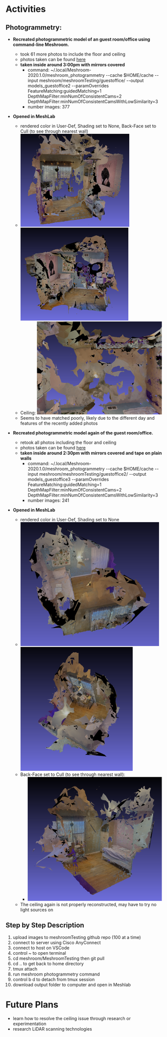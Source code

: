 # Activities

## Photogrammetry:

- **Recreated photogrammetric model of an guest room/office using command-line Meshroom.**
  - took 61 more photos to include the floor and ceiling
  - photos taken can be found [here](https://github.com/evelynhasama/meshroomTesting)
  - **taken inside around 3:00pm with mirrors covered**
    -  command: ~/.local/Meshroom-2020.1.0/meshroom_photogrammetry --cache $HOME/cache --input meshroom/meshroomTesting/guestoffice/ --output models_guestoffice2 --paramOverrides FeatureMatching:guidedMatching=1 DepthMapFilter:minNumOfConsistentCams=2 DepthMapFilter:minNumOfConsistentCamsWithLowSimilarity=3
    -  number images: 377
  
- **Opened in MeshLab** 
    - rendered color in User-Def, Shading set to None, Back-Face set to Cull (to see through nearest wall) 
    - <img src="https://github.com/evelynhasama/CSResearch/blob/master/Spring2021-Reports/2021-05-04/guestoffice1.png" height=300> <img src="https://github.com/evelynhasama/CSResearch/blob/master/Spring2021-Reports/2021-05-04/guestoffice2.png" height=300>
    - Ceiling: <img src="https://github.com/evelynhasama/CSResearch/blob/master/Spring2021-Reports/2021-05-04/guestoffice3.png" height=300>
    - Seems to have matched poorly, likely due to the different day and features of the recently added photos
    
- **Recreated photogrammetric model again of the guest room/office.**
  - retook all photos including the floor and ceiling
  - photos taken can be found [here](https://github.com/evelynhasama/meshroomTesting/guestoffice2)
  - **taken inside around 2:30pm with mirrors covered and tape on plain walls**
    -  command: ~/.local/Meshroom-2020.1.0/meshroom_photogrammetry --cache $HOME/cache --input meshroom/meshroomTesting/guestoffice2/ --output models_guestoffice3 --paramOverrides FeatureMatching:guidedMatching=1 DepthMapFilter:minNumOfConsistentCams=2 DepthMapFilter:minNumOfConsistentCamsWithLowSimilarity=3
    -  number images: 241
   
- **Opened in MeshLab** 
    - rendered color in User-Def, Shading set to None 
    - <img src="https://github.com/evelynhasama/CSResearch/blob/master/Spring2021-Reports/2021-05-04/guestoffice2.1.png" height=400> <img src="https://github.com/evelynhasama/CSResearch/blob/master/Spring2021-Reports/2021-05-04/guestoffice2.3.png" height=400>
    - Back-Face set to Cull (to see through nearest wall):
      - <img src="https://github.com/evelynhasama/CSResearch/blob/master/Spring2021-Reports/2021-05-04/guestoffice2.2.png" height=400>
    - The ceiling again is not properly reconstructed, may have to try no light sources on
    
## Step by Step Description
  1. upload images to meshroomTesting github repo (100 at a time)
  2. connect to server using Cisco AnyConnect
  3. connect to host on VSCode
  4. control ~ to open terminal
  5. cd meshroom/MeshroomTesting then git pull
  6. cd .. to get back to home directory
  7. tmux attach
  8. run meshroom photogrammetry command
  9. control b d to detach from tmux session
  10. download output folder to computer and open in Meshlab

# Future Plans
- learn how to resolve the ceiling issue through research or experimentation
- research LiDAR scanning technologies
